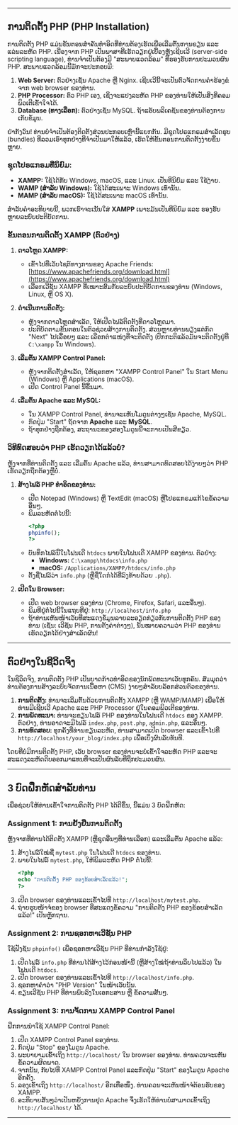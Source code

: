 -----

## ການຕິດຕັ້ງ PHP (PHP Installation)

ການຕິດຕັ້ງ PHP ແມ່ນຂັ້ນຕອນສຳຄັນທຳອິດທີ່ທ່ານຕ້ອງເຮັດເພື່ອເລີ່ມຕົ້ນການຂຽນ ແລະ ແລ່ນລະຫັດ PHP. ເນື່ອງຈາກ PHP ເປັນພາສາທີ່ເຮັດວຽກຢູ່ເບື້ອງຫຼັງເຊີບເວີ (server-side scripting language), ທ່ານຈຳເປັນຕ້ອງມີ "ສະພາບແວດລ້ອມ" ທີ່ຮອງຮັບການປະມວນຜົນ PHP. ສະພາບແວດລ້ອມນີ້ມັກຈະປະກອບມີ:

1.  **Web Server:** ຕົວຢ່າງເຊັ່ນ Apache ຫຼື Nginx. ເຊີບເວີນີ້ຈະເປັນຕົວຈັດການຄຳຮ້ອງຂໍຈາກ web browser ຂອງທ່ານ.
2.  **PHP Processor:** ຕົວ PHP ເອງ, ເຊິ່ງຈະແປງລະຫັດ PHP ຂອງທ່ານໃຫ້ເປັນສິ່ງທີ່ຄອມພິວເຕີເຂົ້າໃຈໄດ້.
3.  **Database (ທາງເລືອກ):** ຕົວຢ່າງເຊັ່ນ MySQL. ຖ້າແອັບພລິເຄຊັນຂອງທ່ານຕ້ອງການເກັບຂໍ້ມູນ.

ຢ່າກັງວົນ\! ທ່ານບໍ່ຈຳເປັນຕ້ອງຕິດຕັ້ງສ່ວນປະກອບເຫຼົ່ານີ້ແຍກກັນ. ມີຊຸດໂປຣແກຣມສຳເລັດຮູບ (bundles) ທີ່ລວມເອົາທຸກຢ່າງທີ່ຈຳເປັນມາໃຫ້ແລ້ວ, ເຮັດໃຫ້ຂັ້ນຕອນການຕິດຕັ້ງງ່າຍຂຶ້ນຫຼາຍ.

### ຊຸດໂປຣແກຣມທີ່ນິຍົມ:

  * **XAMPP:** ໃຊ້ໄດ້ກັບ Windows, macOS, ແລະ Linux. ເປັນທີ່ນິຍົມ ແລະ ໃຊ້ງ່າຍ.
  * **WAMP (ສຳລັບ Windows):** ໃຊ້ໄດ້ສະເພາະ Windows ເທົ່ານັ້ນ.
  * **MAMP (ສຳລັບ macOS):** ໃຊ້ໄດ້ສະເພາະ macOS ເທົ່ານັ້ນ.

ສຳລັບຄຳອະທິບາຍນີ້, ພວກເຮົາຈະເນັ້ນໃສ່ **XAMPP** ເພາະມັນເປັນທີ່ນິຍົມ ແລະ ຮອງຮັບຫຼາຍລະບົບປະຕິບັດການ.

### ຂັ້ນຕອນການຕິດຕັ້ງ XAMPP (ຕົວຢ່າງ)

1.  **ດາວໂຫຼດ XAMPP:**

      * ເຂົ້າໄປທີ່ເວັບໄຊຕ໌ທາງການຂອງ Apache Friends: [https://www.apachefriends.org/download.html](https://www.apachefriends.org/download.html)
      * ເລືອກເວີຊັນ XAMPP ທີ່ເໝາະສົມກັບລະບົບປະຕິບັດການຂອງທ່ານ (Windows, Linux, ຫຼື OS X).

2.  **ດໍາເນີນການຕິດຕັ້ງ:**

      * ຫຼັງຈາກດາວໂຫຼດສຳເລັດ, ໃຫ້ເປີດໄຟລ໌ຕິດຕັ້ງທີ່ດາວໂຫຼດມາ.
      * ປະຕິບັດຕາມຂັ້ນຕອນໃນຕົວຊ່ວຍສ້າງການຕິດຕັ້ງ. ສ່ວນຫຼາຍທ່ານພຽງແຕ່ກົດ "Next" ໄປເລື້ອຍໆ ແລະ ເລືອກຕຳແໜ່ງທີ່ຈະຕິດຕັ້ງ (ປົກກະຕິແລ້ວມັນຈະຕິດຕັ້ງຢູ່ທີ່ `C:\xampp` ໃນ Windows).

3.  **ເລີ່ມຕົ້ນ XAMPP Control Panel:**

      * ຫຼັງຈາກຕິດຕັ້ງສຳເລັດ, ໃຫ້ຊອກຫາ "XAMPP Control Panel" ໃນ Start Menu (Windows) ຫຼື Applications (macOS).
      * ເປີດ Control Panel ນີ້ຂຶ້ນມາ.

4.  **ເລີ່ມຕົ້ນ Apache ແລະ MySQL:**

      * ໃນ XAMPP Control Panel, ທ່ານຈະເຫັນໂມດູນຕ່າງໆເຊັ່ນ Apache, MySQL.
      * ກົດປຸ່ມ "Start" ຖັດຈາກ **Apache** ແລະ **MySQL**.
      * ຖ້າທຸກຢ່າງຖືກຕ້ອງ, ສະຖານະຂອງສອງໂມດູນນີ້ຈະກາຍເປັນສີຂຽວ.

### ວິທີທົດສອບວ່າ PHP ເຮັດວຽກໄດ້ແລ້ວບໍ?

ຫຼັງຈາກທີ່ທ່ານຕິດຕັ້ງ ແລະ ເລີ່ມຕົ້ນ Apache ແລ້ວ, ທ່ານສາມາດທົດສອບໄດ້ງ່າຍໆວ່າ PHP ເຮັດວຽກຖືກຕ້ອງຫຼືບໍ່.

1.  **ສ້າງໄຟລ໌ PHP ທຳອິດຂອງທ່ານ:**

      * ເປີດ Notepad (Windows) ຫຼື TextEdit (macOS) ຫຼືໂປຣແກຣມແກ້ໄຂຂໍ້ຄວາມອື່ນໆ.
      * ພິມລະຫັດຕໍ່ໄປນີ້:
        ```php
        <?php
        phpinfo();
        ?>
        ```
      * ບັນທຶກໄຟລ໌ນີ້ໃນໂຟນເດີ `htdocs` ພາຍໃນໂຟນເດີ XAMPP ຂອງທ່ານ. ຕົວຢ່າງ:
          * **Windows:** `C:\xampp\htdocs\info.php`
          * **macOS:** `/Applications/XAMPP/htdocs/info.php`
      * ຕັ້ງຊື່ໄຟລ໌ວ່າ `info.php` (ຫຼືຊື່ໃດກໍໄດ້ທີ່ລົງທ້າຍດ້ວຍ `.php`).

2.  **ເປີດໃນ Browser:**

      * ເປີດ web browser ຂອງທ່ານ (Chrome, Firefox, Safari, ແລະອື່ນໆ).
      * ພິມທີ່ຢູ່ຕໍ່ໄປນີ້ໃນແຖບທີ່ຢູ່: `http://localhost/info.php`
      * ຖ້າທ່ານເຫັນໜ້າເວັບທີ່ສະແດງຂໍ້ມູນລາຍລະອຽດກ່ຽວກັບການຕິດຕັ້ງ PHP ຂອງທ່ານ (ເຊັ່ນ: ເວີຊັນ PHP, ການຕັ້ງຄ່າຕ່າງໆ), ນັ້ນໝາຍຄວາມວ່າ PHP ຂອງທ່ານເຮັດວຽກໄດ້ຢ່າງສຳເລັດຜົນ\!

-----

## ຕົວຢ່າງໃນຊີວິດຈິງ

ໃນຊີວິດຈິງ, ການຕິດຕັ້ງ PHP ເປັນບາດກ້າວທຳອິດຂອງນັກພັດທະນາເວັບທຸກຄົນ. ສົມມຸດວ່າທ່ານຕ້ອງການສ້າງລະບົບຈັດການເນື້ອຫາ (CMS) ງ່າຍໆສຳລັບບລັອກສ່ວນຕົວຂອງທ່ານ.

1.  **ການຕິດຕັ້ງ:** ທ່ານຈະເລີ່ມຕົ້ນດ້ວຍການຕິດຕັ້ງ XAMPP (ຫຼື WAMP/MAMP) ເພື່ອໃຫ້ທ່ານມີເຊີບເວີ Apache ແລະ PHP Processor ຢູ່ໃນຄອມພິວເຕີຂອງທ່ານ.
2.  **ການພັດທະນາ:** ທ່ານຈະຂຽນໄຟລ໌ PHP ຂອງທ່ານໃນໂຟນເດີ `htdocs` ຂອງ XAMPP. ຕົວຢ່າງ, ທ່ານອາດຈະມີໄຟລ໌ `index.php`, `post.php`, `admin.php`, ແລະອື່ນໆ.
3.  **ການທົດສອບ:** ທຸກຄັ້ງທີ່ທ່ານຂຽນລະຫັດ, ທ່ານສາມາດເປີດ browser ແລະເຂົ້າໄປທີ່ `http://localhost/your_blog/index.php` ເພື່ອເບິ່ງຜົນລັບທັນທີ.

ໂດຍທີ່ບໍ່ມີການຕິດຕັ້ງ PHP, ເວັບ browser ຂອງທ່ານຈະບໍ່ເຂົ້າໃຈລະຫັດ PHP ແລະຈະສະແດງລະຫັດດິບອອກມາແທນທີ່ຈະເປັນຜົນລັບທີ່ຖືກປະມວນຜົນ.

-----

## 3 ບົດຝຶກຫັດສຳລັບທ່ານ

ເພື່ອຊ່ວຍໃຫ້ທ່ານເຂົ້າໃຈການຕິດຕັ້ງ PHP ໄດ້ດີຂຶ້ນ, ນີ້ແມ່ນ 3 ບົດຝຶກຫັດ:

### Assignment 1: ການຢັ້ງຢືນການຕິດຕັ້ງ

ຫຼັງຈາກທີ່ທ່ານໄດ້ຕິດຕັ້ງ XAMPP (ຫຼືຊຸດອື່ນໆທີ່ທ່ານເລືອກ) ແລະເລີ່ມຕົ້ນ Apache ແລ້ວ:

1.  ສ້າງໄຟລ໌ໃໝ່ຊື່ `mytest.php` ໃນໂຟນເດີ `htdocs` ຂອງທ່ານ.
2.  ພາຍໃນໄຟລ໌ `mytest.php`, ໃຫ້ພິມລະຫັດ PHP ຕໍ່ໄປນີ້:
    ```php
    <?php
    echo "ການຕິດຕັ້ງ PHP ຂອງຂ້ອຍສຳເລັດແລ້ວ!";
    ?>
    ```
3.  ເປີດ browser ຂອງທ່ານແລະເຂົ້າໄປທີ່ `http://localhost/mytest.php`.
4.  ຖ່າຍຮູບໜ້າຈໍຂອງ browser ທີ່ສະແດງຂໍ້ຄວາມ "ການຕິດຕັ້ງ PHP ຂອງຂ້ອຍສຳເລັດແລ້ວ\!" ເປັນຫຼັກຖານ.

### Assignment 2: ການຊອກຫາເວີຊັນ PHP

ໃຊ້ຟັງຊັນ `phpinfo()` ເພື່ອຊອກຫາເວີຊັນ PHP ທີ່ທ່ານກຳລັງໃຊ້ຢູ່:

1.  ເປີດໄຟລ໌ `info.php` ທີ່ທ່ານໄດ້ສ້າງໄວ້ກ່ອນໜ້ານີ້ (ຫຼືສ້າງໃໝ່ຖ້າທ່ານລຶບໄປແລ້ວ) ໃນໂຟນເດີ `htdocs`.
2.  ເປີດ browser ຂອງທ່ານແລະເຂົ້າໄປທີ່ `http://localhost/info.php`.
3.  ຊອກຫາຄຳວ່າ "PHP Version" ໃນໜ້າເວັບນັ້ນ.
4.  ຂຽນເວີຊັນ PHP ທີ່ທ່ານພົບລົງໃນເອກະສານ ຫຼື ຂໍ້ຄວາມສັ້ນໆ.

### Assignment 3: ການຈັດການ XAMPP Control Panel

ຝຶກການນຳໃຊ້ XAMPP Control Panel:

1.  ເປີດ XAMPP Control Panel ຂອງທ່ານ.
2.  ກົດປຸ່ມ "Stop" ຂອງໂມດູນ Apache.
3.  ພະຍາຍາມເຂົ້າເຖິງ `http://localhost/` ໃນ browser ຂອງທ່ານ. ທ່ານຄວນຈະເຫັນຂໍ້ຄວາມຜິດພາດ.
4.  ຈາກນັ້ນ, ກັບໄປທີ່ XAMPP Control Panel ແລະກົດປຸ່ມ "Start" ຂອງໂມດູນ Apache ອີກຄັ້ງ.
5.  ລອງເຂົ້າເຖິງ `http://localhost/` ອີກເທື່ອໜຶ່ງ. ທ່ານຄວນຈະເຫັນໜ້າຈໍຕ້ອນຮັບຂອງ XAMPP.
6.  ອະທິບາຍສັ້ນໆວ່າເປັນຫຍັງການຢຸດ Apache ຈຶ່ງເຮັດໃຫ້ທ່ານບໍ່ສາມາດເຂົ້າເຖິງ `http://localhost/` ໄດ້.

-----
